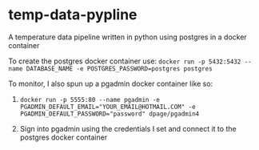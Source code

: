 # temp-data-pypline
A temperature data pipeline written in python using postgres in a docker container

To create the postgres docker container use:
`docker run -p 5432:5432 --name DATABASE_NAME -e POSTGRES_PASSWORD=postgres postgres`

To monitor, I also spun up a pgadmin docker container like so:
1. `docker run -p 5555:80 --name pgadmin -e PGADMIN_DEFAULT_EMAIL="YOUR_EMAIL@HOTMAIL.COM" -e PGADMIN_DEFAULT_PASSWORD="password" dpage/pgadmin4`

2. Sign into pgadmin using the credentials I set and connect it to the postgres docker container

